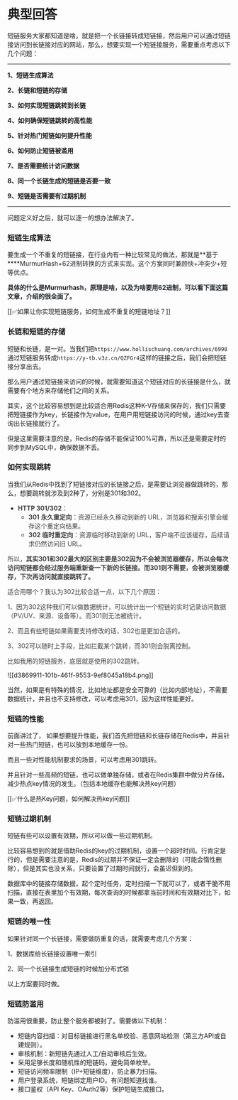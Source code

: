 # 典型回答


短链服务大家都知道是啥，就是把一个长链接转成短链接，然后用户可以通过短链接访问到长链接对应的网站，那么，想要实现一个短链接服务，需要重点考虑以下几个问题：

****

**1、短链生成算法**

**2、长链和短链的存储**

**3、如何实现短链跳转到长链**

**4、如何确保短链跳转的高性能**

**5、针对热门短链如何提升性能**

**6、如何防止短链被滥用**

**7、是否需要统计访问数据**

**8、同一个长链生成的短链是否要一致**

**9、短链是否需要有过期机制**

****

问题定义好之后，就可以逐一的想办法解决了。





### 短链生成算法


要生成一个不重复的短链接，在行业内有一种比较常见的做法，那就是**基于****<font style="color:rgb(31, 35, 40);">MurmurHash+62进制转换的方式来实现。这个方案同时兼顾快+冲突少+短等优点。</font>

**<font style="color:rgb(31, 35, 40);"></font>**

**<font style="color:rgb(31, 35, 40);">具体的什么是Murmurhash，原理是啥，以及为啥要用62进制，可以看下面这篇文章，介绍的很全面了。</font>**



[[✅如果让你实现短链服务，如何生成不重复的短链地址？]]



### **长链和短链的存储**


短链和长链，是一对。当我们把`https://www.hollischuang.com/archives/6998`通过短链服务转成`https://y-tb.v3z.cn/QZFGr4`这样的链接之后，我们会把短链接分享出去。



那么用户通过短链接来访问的时候，就需要知道这个短链对应的长链接是什么，就需要有个地方来存储他们之间的关系。



其实，这个比较容易想到是比较适合用Redis这种K-V存储来保存的，我们只需要把短链接作为key，长链接作为value，在用户用短链接访问的时候，通过key去查询出长链接就行了。



但是这里需要注意的是，Redis的存储不能保证100%可靠，所以还是需要定时的同步到MySQL中，确保数据不丢。





### 如何实现跳转


当我们从Redis中找到了短链接对应的长链接之后，是需要让浏览器做跳转的，那么，想要跳转就涉及到2种了，分别是301和302。



+ **<font style="color:rgb(64, 64, 64);">HTTP 301/302</font>**<font style="color:rgb(64, 64, 64);">：</font>
    - **<font style="color:rgb(64, 64, 64);">301 永久重定向</font>**<font style="color:rgb(64, 64, 64);">：资源已经永久移动到新的 URL，浏览器和搜索引擎会缓存这个重定向结果。</font>
    - **<font style="color:rgb(64, 64, 64);">302 临时重定向</font>**<font style="color:rgb(64, 64, 64);">：资源临时移动到新的 URL，客户端不应该缓存，后续请求仍然访问旧 URL。</font>

<font style="color:rgb(64, 64, 64);"></font>

<font style="color:rgb(64, 64, 64);">所以，</font>**<font style="color:rgb(64, 64, 64);">其实301和302最大的区别主要是302因为不会被浏览器缓存，所以会每次访问短链都会经过服务端重新查一下新的长链接。而301则不需要，会被浏览器缓存，下次再访问就直接跳转了。</font>**

<font style="color:rgb(64, 64, 64);"></font>

<font style="color:rgb(64, 64, 64);">适合用哪个？我认为302比较合适一点，以下几个原因：</font>

<font style="color:rgb(64, 64, 64);"></font>

<font style="color:rgb(64, 64, 64);">1、因为302这种我们可以做数据统计，可以统计出一个短链的实时记录访问数据（PV/UV、来源、设备等）。而301则无法被统计。</font>

<font style="color:rgb(64, 64, 64);"></font>

<font style="color:rgb(64, 64, 64);">2、而且有些短链如果需要支持修改的话，302也是更加合适的。</font>

<font style="color:rgb(64, 64, 64);"></font>

<font style="color:rgb(64, 64, 64);">3、302可以随时上手段，比如拦截某个跳转，而301则会脱离控制。</font>

<font style="color:rgb(64, 64, 64);"></font>

<font style="color:rgb(64, 64, 64);">比如我用的短链服务，底层就是使用的302跳转。</font>

![[d3869911-101b-461f-9553-9ef8045a18b4.png]]



当然，如果是有特殊的情况，比如地址都是安全可靠的（比如内部地址），不需要数据统计，并且也不支持修改，可以考虑用301，因为这样性能更好。





### 短链的性能


前面讲过了， 如果想要提升性能，我们首先把短链和长链存储在Redis中，并且针对一些热门短链，也可以放到本地缓存一份。



而且一些对性能机制要求的场景，可以考虑用301跳转。



并且针对一些高频的短链，也可以做单独存储，或者在Redis集群中做分片存储，减少热点key情况的发生。（包括本地缓存也能解决热key问题）



[[✅什么是热Key问题，如何解决热key问题]]



### 短链过期机制


短链有些可以设置有效期，所以可以做一些过期机制。



比较容易想到的就是借助Redis的key的过期机制，设置一个超时时间。行肯定是行的，但是需要注意的是，Redis的过期并不保证一定会删除的（可能会惰性删除），但是其实也没关系，只要设置了过期时间就行，会虽迟但到的。



数据库中的链接存储数据，起个定时任务，定时扫描一下就可以了，或者干脆不用扫描，直接在表里加个有效期，每次查询的时候都拿当前时间和有效期对比下，如果一致，再返回。



### 短链的唯一性


如果针对同一个长链接，需要做防重复的话，就需要考虑几个方案：



1、数据库给长链接设置唯一索引

2、同一个长链接生成短链的时候加分布式锁



以上方案要同时做。





### 短链防滥用


防滥用很重要，防止整个服务都被封了。需要做以下机制：



+ 短链内容扫描：对目标链接进行黑名单校验、恶意网站检测（第三方API或自建规则）。
+ 审核机制：新短链先通过人工/自动审核后生效。
+ 采用足够长度和随机性的短链码，避免简单枚举。
+ 短链访问频率限制（IP+短链维度），防止暴力扫描。
+ 用户登录系统，短链绑定用户ID。有问题知道找谁。
+ 接口鉴权（API Key、OAuth2等）保护短链生成接口。

